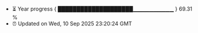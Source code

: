 - ⏳ Year progress { ████████████████████▁▁▁▁▁▁▁▁▁▁ } 69.31 %
- ⏰ Updated on Wed, 10 Sep 2025 23:20:24 GMT

